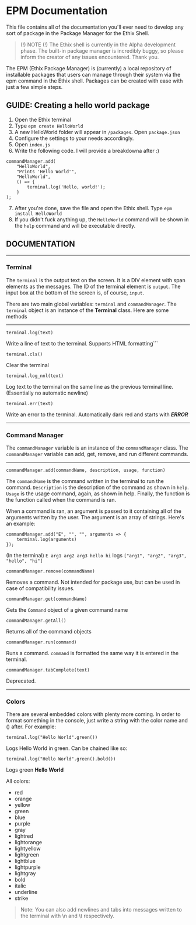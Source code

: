 # EPM Documentation

This file contains all of the documentation you'll ever need to develop any sort of package in the Package Manager for the Ethix Shell.

> (!) NOTE (!) The Ethix shell is currently in the Alpha development phase. The built-in package manager is incredibly buggy, so please inform the creator of any issues encountered. Thank you.

The EPM (Ethix Package Manager) is (currently) a local repository of installable packages that users can manage through their system via the epm command in the Ethix shell. Packages can be created with ease with just a few simple steps.

## GUIDE: Creating a hello world package
1. Open the Ethix terminal
2. Type `epm create HelloWorld`
3. A new HelloWorld folder will appear in `/packages`. Open `package.json`
4. Configure the settings to your needs accordingly. 
5. Open `index.js`
6. Write the following code. I will provide a breakdowna after :)
```
commandManager.add(
    "HelloWorld",
    "Prints 'Hello World'",
    "HelloWorld",
    () => {
        terminal.log('Hello, world!');
    }
);
```
7. After you're done, save the file and open the Ethix shell. Type `epm install HelloWorld`
8. If you didn't fuck anything up, the `HelloWorld` command will be shown in the `help` command and will be executable directly.


## DOCUMENTATION
---
### Terminal

The `terminal` is the output text on the screen. It is a DIV element with span elements as the messages. The ID of the terminal element is `output`. The input box at the bottom of the screen is, of course, `input`.

There are two main global variables: `terminal` and `commandManager`.
The `terminal` object is an instance of the **Terminal** class. Here are some methods

---

```terminal.log(text)```

 Write a line of text to the terminal. Supports HTML formatting```

```terminal.cls()```

Clear the terminal

```terminal.log_nnl(text)```

Log text to the terminal on the same line as the previous terminal line. (Essentially no automatic newline)

```terminal.err(text)```

Write an error to the terminal. Automatically dark red and starts with ***ERROR***


---
### Command Manager

The `commandManager` variable is an instance of the `commandManager` class. The `commandManager` variable can add, get, remove, and run different commands.

--- 

```commandManager.add(commandName, description, usage, function)```

The `commandName` is the command written in the terminal to run the command. `Description` is the description of the command as shown in `help`. `Usage` is the usage command, again, as shown in help. Finally, the function is the function called when the command is ran.

When a command is ran, an argument is passed to it containing all of the arguments written by the user. The argument is an array of strings. Here's an example:

```
commandManager.add("E", "", "", arguments => {
    terminal.log(arguments)
});
```

(In the terminal)
`E arg1 arg2 arg3 hello hi` logs `["arg1", "arg2", "arg3", "hello", "hi"]`


`commandManager.remove(commandName)`

Removes a command. Not intended for package use, but can be used in case of compatibility issues.

`commandManager.get(commandName)`

Gets the `Command` object of a given command name

`commandManager.getAll()`

Returns all of the command objects

`commandManager.run(command)`

Runs a command. `command` is formatted the same way it is entered in the terminal.

`commandManager.tabComplete(text)`

Deprecated.

---

### Colors

There are several embedded colors with plenty more coming.
In order to format something in the console, just write a string with the color name and () after. For example:

`terminal.log("Hello World".green())`

Logs Hello World in green. Can be chained like so:

`terminal.log("Hello World".green().bold())`

Logs green **Hello World**

All colors:
- red
- orange
- yellow
- green
- blue
- purple
- gray
- lightred
- lightorange
- lightyellow
- lightgreen
- lightblue
- lightpurple
- lightgray
- bold
- italic
- underline
- strike

> Note: You can also add newlines and tabs into messages written to the terminal with \n and \t respectively.
